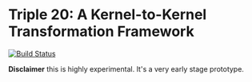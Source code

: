 # Triple 20: A Kernel-to-Kernel Transformation Framework
[![Build Status](https://travis-ci.com/stumtjener/t20-mirror.svg?branch=master)](https://travis-ci.com/stumtjener/t20-mirror)

**Disclaimer** this is highly experimental. It's a very early stage prototype.
